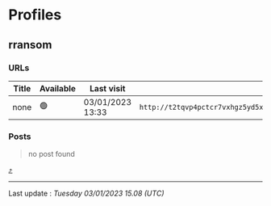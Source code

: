 # Profiles

## **rransom**


### URLs
| Title | Available | Last visit | fqdn | screen 
|---|---|---|---|---|
| none | 🟢 | 03/01/2023 13:33 | `http://t2tqvp4pctcr7vxhgz5yd5x4ino5tw7jzs3whbntxirhp32djhi7q3id.onion` | <a href="https://www.ransomware.live/screenshots/t2tqvp4pctcr7vxhgz5yd5x4ino5tw7jzs3whbntxirhp32djhi7q3id-onion.png" target=_blank>📸</a> | 

### Posts

> no post found



[⤴️](profiles?id=group-profiles)

 --- 


Last update : _Tuesday 03/01/2023 15.08 (UTC)_
